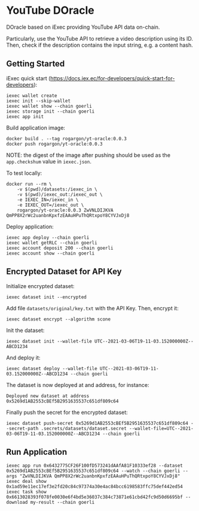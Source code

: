 # YouTube DOracle

DOracle based on iExec providing YouTube API data on-chain.

Particularly, use the YouTube API to retrieve a video description using its ID. 
Then, check if the description contains the input string, e.g. a content hash.

## Getting Started

iExec quick start (https://docs.iex.ec/for-developers/quick-start-for-developers):
```
iexec wallet create
iexec init --skip-wallet
iexec wallet show --chain goerli
iexec storage init --chain goerli
iexec app init
```

Build application image:
```
docker build . --tag rogargon/yt-oracle:0.0.3
docker push rogargon/yt-oracle:0.0.3
```

NOTE: the digest of the image after pushing should be used as the `app.checkshum` value in `iexec.json`.

To test locally:
```
docker run --rm \
    -v $(pwd)/datasets:/iexec_in \
    -v $(pwd)/iexec_out:/iexec_out \
    -e IEXEC_IN=/iexec_in \
    -e IEXEC_OUT=/iexec_out \
    rogargon/yt-oracle:0.0.3 ZwVNLDIJKVA QmPP8X2rWc2uanbnKpxfzEAAuHPuThQRtxpoY8CYVJxDj8
```

Deploy application:
```
iexec app deploy --chain goerli
iexec wallet getRLC --chain goerli
iexec account deposit 200 --chain goerli
iexec account show --chain goerli
```

## Encrypted Dataset for API Key

Initialize encrypted dataset:
```
iexec dataset init --encrypted
```

Add file `datasets/original/key.txt` with the API Key. Then, encrypt it:
```
iexec dataset encrypt --algorithm scone
```

Init the dataset:
```
iexec dataset init --wallet-file UTC--2021-03-06T19-11-03.152000000Z--ABCD1234
```

And deploy it:
```
iexec dataset deploy --wallet-file UTC--2021-03-06T19-11-03.152000000Z--ABCD1234 --chain goerli
```

The dataset is now deployed at and address, for instance:
```
Deployed new dataset at address 0x5269d1AB2553cBEf5B2951635537c651df809c64
```

Finally push the secret for the encrypted dataset:
```
iexec dataset push-secret 0x5269d1AB2553cBEf5B2951635537c651df809c64 --secret-path .secrets/datasets/dataset.secret --wallet-file=UTC--2021-03-06T19-11-03.152000000Z--ABCD1234 --chain goerli
```

## Run Application

```
iexec app run 0x6432775CF26F100fD573241dAAfA81F10333ef28 --dataset 0x5269d1AB2553cBEf5B2951635537c651df809c64 --watch --chain goerli --args "ZwVNLDIJKVA QmPP8X2rWc2uanbnKpxfzEAAuHPuThQRtxpoY8CYVJxDj8"
iexec deal show 0x1ad59e11ec17ef3e2fd20c84c97374a30e4ac84bcc6198583ffc75def442ed54
iexec task show 0x6613028393f078fe0030e6f4bd5e36037c384c73871e61cbd42fc9d50d6695bf --download my-result --chain goerli
```
